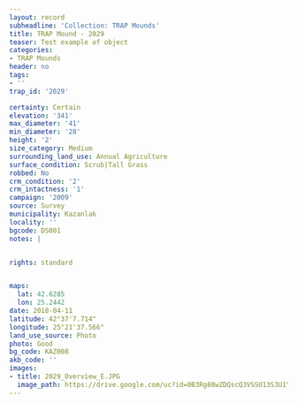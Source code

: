 ```yaml
---
layout: record
subheadline: 'Collection: TRAP Mounds'
title: TRAP Mound - 2029
teaser: Test example of object
categories:
- TRAP Mounds
header: no
tags:
- ''
trap_id: '2029'

certainty: Certain
elevation: '341'
max_diameter: '41'
min_diameter: '28'
height: '2'
size_category: Medium
surrounding_land_use: Annual Agriculture
surface_condition: Scrub|Tall Grass
robbed: No
crm_condition: '2'
crm_intactness: '1'
campaign: '2009'
source: Survey
municipality: Kazanlak
locality: ''
bgcode: DS001
notes: |


rights: standard


maps:
  lat: 42.6285
  lon: 25.2442
date: 2018-04-11
latitude: 42°37'7.714"
longitude: 25°21'37.566"
land_use_source: Photo
photo: Good
bg_code: KAZ008
akb_code: ''
images:
- title: 2029_Overview_E.JPG
  image_path: https://drive.google.com/uc?id=0B3Rg88wZDQscQ3VSSU13S3U1Y2M
---
```

